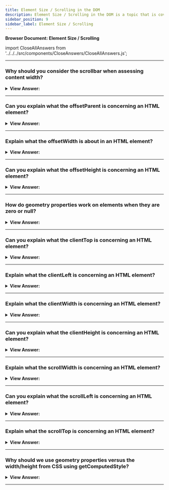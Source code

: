 ```yaml
---
title: Element Size / Scrolling in the DOM
description: Element Size / Scrolling in the DOM is a topic that is covered in this article. - JavaScript Interview Questions & Answers
sidebar_position: 9
sidebar_label: Element Size / Scrolling
---
```


**Browser Document: Element Size / Scrolling**

import CloseAllAnswers from '../../../src/components/CloseAnswers/CloseAllAnswers.js';

<CloseAllAnswers />

---

### Why should you consider the scrollbar when assessing content width?

<details>
  <summary><strong>View Answer:</strong></summary>
  <div>
  <div><strong>Interview Response:</strong> If the scrollbar is 16px wide, then only 300 - 16 = 284px remains, and we should consider it. Some browsers (not all) reserve the space for it by taking it from the content. Our content may look off or overlap if we do not account for the scrollbar width.
    </div><br /><br />

:::note
The width may vary between devices and browsers.
:::

  </div>
</details>

---

### Can you explain what the offsetParent is concerning an HTML element?

<details>
  <summary><strong>View Answer:</strong></summary>
  <div>
  <div><strong>Interview Response:</strong> The HTMLElement.offsetParent read-only property references the element which is the closest (nearest in the containment hierarchy) positioned ancestor element.</div><br />
  <div><strong>Technical Response:</strong> The HTMLElement.offsetParent read-only property references the element that is the closest (nearest in the containment hierarchy) positioned ancestor element. If there is no positioned ancestor element, the nearest ancestor td, th, or table gets returned, or the body if there are no ancestor table elements either. Properties offsetLeft/offsetTop provide x/y coordinates relative to offsetParent upper-left corner. There are several occasions when offsetParent is null including for not shown elements (display:none or not in the document), &#8249;body&#8250; and &#8249;html&#8250;, and elements with `position:fixed`.
  </div><br />
  <div><strong className="codeExample">Code Example:</strong><br /><br />

  <div></div>

```html
<main style="position: relative" id="main">
  <article>
    <div id="example" style="position: absolute; left: 180px; top: 180px">
      ...
    </div>
  </article>
</main>

<script>
  alert(example.offsetParent.id); // main
  alert(example.offsetLeft); // 180 (note: a number, not a string "180px")
  alert(example.offsetTop); // 180
</script>
```

  </div>
  </div>
</details>

---

### Explain what the offsetWidth is about in an HTML element?

<details>
  <summary><strong>View Answer:</strong></summary>
  <div>
  <div><strong>Interview Response:</strong> The HTMLElement.offsetWidth read-only property returns the layout width of an element as an integer.</div><br />
  <div><strong>Technical Response:</strong> The HTMLElement.offsetWidth read-only property returns the layout width of an element as an integer. Typically, offsetWidth gets measured in pixels of the element's CSS width, including any borders, padding, and vertical scrollbars (if rendered). It does not include the width of pseudo-elements such as ::before or ::after. If the element is hidden (for example, by setting style.display on the element or one of its ancestors to "none"), 0 gets returned. offsetWidth and height reflect the total size of the element itself, including the borders.
  </div><br />
  <strong>Syntax: </strong> let intElemOffsetWidth = element.offsetWidth;<br /><br />
  </div>
</details>

---

### Can you explain what the offsetHeight is concerning an HTML element?

<details>
  <summary><strong>View Answer:</strong></summary>
  <div>
  <div><strong>Interview Response:</strong> The HTMLElement.offsetHeight read-only property returns the height of an element, including vertical padding and borders, as an integer.</div><br />
  <div><strong>Technical Response:</strong> The HTMLElement.offsetHeight read-only property returns the height of an element, including vertical padding and borders, as an integer. Typically, offsetHeight gets measured in pixels of the element's CSS height, including any borders, padding, and horizontal scrollbars (if rendered). It does not include the height of pseudo-elements such as, ::before or ::after. The measurement includes total linear content height for the document body object instead of the element's CSS height. Floated elements extending below other linear content get ignored. If the element is hidden (for example, by setting style.display on the element or one of its ancestors to "none"), 0 returns. offsetWidth and height reflect the total size of the element itself, including the borders.
  </div><br />
  <strong>Syntax: </strong> let intElemOffsetHeight = element.offsetHeight;<br /><br />
  </div>
</details>

---

### How do geometry properties work on elements when they are zero or null?

<details>
  <summary><strong>View Answer:</strong></summary>
  <div>
  <div><strong>Interview Response:</strong> Geometry properties are calculated only for displayed elements. If an element (or any of its ancestors) has display:none or isn’t in the document, then all geometry properties are zero (or null for offsetParent).</div><br />
  <div><strong>Technical Response:</strong> Geometry properties only get calculated for visible items. All geometry properties are zero if an element (or any of its predecessors) has display:none or isn't in the document (or null for offsetParent). For example, if we built an element but haven't yet added it to the page, offsetParent is null and offsetWidth, and offsetHeight is 0; or if it (or its predecessor) has display:none. We may determine whether an element gets hidden by examining whether the offsetWidth and offsetHeight are null and returning true in check.
  </div><br />
  <div><strong className="codeExample">Code Example:</strong><br /><br />

  <div></div>

```js
function isHidden(elem) {
  return !elem.offsetWidth && !elem.offsetHeight;
}
```

  </div>
  </div>
</details>

---

### Can you explain what the clientTop is concerning an HTML element?

<details>
  <summary><strong>View Answer:</strong></summary>
  <div>
  <div><strong>Interview Response:</strong> Inside the element, we have the borders, the width of the top border of an element in pixels. It is a read-only, integer property of the element.</div><br />
  <div><strong>Technical Response:</strong> Inside the element, we have the borders, the width of the top border of an element in pixels. It is a read-only, integer property of the element. All that lies between the two locations (offsetTop and client area top) is the element's border. This outcome is because the offsetTop indicates the top of the border (not the margin). At the same time, the client area starts immediately below the border (client area includes padding.) Therefore, the clientTop value will always equal the integer portion of the .getComputedStyle() value for "border-top-width". (Actually might be Math.round(parseFloat()).) For example, if the computed "border-top-width" is zero, then clientTop is zero. These properties are not border width/height, but relative coordinates of the inner side from the outer side.
  </div><br />
  <strong>Syntax: </strong> let top = element.clientTop;<br /><br />
  </div>
</details>

---

### Explain what the clientLeft is concerning an HTML element?

<details>
  <summary><strong>View Answer:</strong></summary>
  <div>
  <div><strong>Interview Response:</strong> The limits are the width of an element's left boundary in pixels contained within the element. It contains the width of the vertical scrollbar if the element's text orientation is right–to–left, and an overflow occurs, resulting in the display of a left vertical scrollbar. ClientLeft does not contain the left margin or padding, and it is a read-only attribute.
    </div><br />
  <strong>Syntax: </strong> let left = element.clientLeft;<br /><br />

:::note
These are not border widths and heights, but relative coordinates of the inner and outer sides. This behavior is apparent when the scrollbar is on the left, and RTL (right to left) languages, such as Hebrew or Arabic. The scrollbar gets pushed to the left as part of their specification.
:::

  </div>
</details>

---

### Explain what the clientWidth is concerning an HTML element?

<details>
  <summary><strong>View Answer:</strong></summary>
  <div>
  <div><strong>Interview Response:</strong> The Element.clientWidth property is zero for inline elements and elements with no CSS; otherwise, it's the inner width of an element in pixels. It includes padding but excludes borders, margins, and vertical scrollbars (if present). When clientWidth is applied to the root element (the &#8249;html&#8250; element), (or on &#8249;body&#8250; if the document is in quirks mode), the width of the viewport (excluding any scrollbar) is returned.
    </div><br />
  <strong>Syntax: </strong> let intElemClientWidth = element.clientWidth;<br /><br />
  </div>
</details>

---

### Can you explain what the clientHeight is concerning an HTML element?

<details>
  <summary><strong>View Answer:</strong></summary>
  <div>
  <div><strong>Interview Response:</strong> The Element.clientHeight read-only property is zero for elements with no CSS or inline layout boxes; otherwise, it's the inner height of an element in pixels. It includes padding but excludes borders, margins, and horizontal scrollbars (if present). clientHeight can be calculated as: CSS height + CSS padding - height of horizontal scrollbar (if present). When clientHeight is applied to the root element (the &#8249;html&#8250; element), (or on &#8249;body&#8250; if the document is in quirks mode), it returns the viewport's height (excluding any scrollbars).
    </div><br />
  <strong>Syntax: </strong> let intElemClientHeight = element.clientHeight;<br /><br />
  </div>
</details>

---

### Explain what the scrollWidth is concerning an HTML element?

<details>
  <summary><strong>View Answer:</strong></summary>
  <div>
  <div><strong>Interview Response:</strong> The Element.scrollWidth read-only property measures the width of an element's content, including content not visible on the screen due to overflow. The scrollWidth value equals the minimum width the element would require to fit all the content in the viewport without using a horizontal scrollbar.
    </div><br />
  <strong>Syntax: </strong> let xScrollWidth = element.scrollWidth<br /><br />

:::note
The width gets measured the same way as clientWidth: it includes the element's padding but not its border, margin, or vertical scrollbar (if present). It can also include the width of pseudo-elements such as ::before or ::after. If the element's content can fit without a need for a horizontal scrollbar, its scrollWidth is equal to clientWidth.
:::

  </div>
</details>

---

### Can you explain what the scrollLeft is concerning an HTML element?

<details>
  <summary><strong>View Answer:</strong></summary>
  <div>
  <div><strong>Interview Response:</strong> The Element.scrollLeft property gets or sets the number of pixels where an element's content scrolls from its left edge. If the element's direction is RTL (right-to-left), then scrollLeft is 0 when the scrollbar is at its rightmost position (at the start of the scrolled content) and then increasingly negative as you scroll towards the end of the content. On systems using display scaling, scrollLeft may give you a decimal value.
    </div><br />
  <strong>Syntax: </strong> let sLeft = element.scrollLeft;<br /><br />
  </div>
</details>

---

### Explain what the scrollTop is concerning an HTML element?

<details>
  <summary><strong>View Answer:</strong></summary>
  <div>
  <div><strong>Interview Response:</strong> The Element.scrollTop property gets or sets the number of pixels where an element's content scrolls vertically. An element's scrollTop value measures the distance from its top to its topmost visible content. When an element's content does not generate a vertical scrollbar, its scrollTop value is 0. When scrollTop gets used on the root element (the &#8249;html&#8250; element), the scrollY of the window returns.
    </div><br />
  <strong>Syntax: </strong> let intElemScrollTop = someElement.scrollTop;<br /><br />
  </div>
</details>

---

### Why should we use geometry properties versus the width/height from CSS using getComputedStyle?

<details>
  <summary><strong>View Answer:</strong></summary>
  <div>
  <div><strong>Interview Response:</strong> First, CSS width/height depends on another property: box-sizing that defines “what is” CSS width and height. A change in box-sizing for CSS purposes may break such JavaScript. Second, CSS width/height may get set to auto. From the CSS standpoint, width:auto is perfectly normal, but we need an exact size in pixels in JavaScript that we can use in calculations. So, in this case, CSS width is useless. And there is one more reason: a scrollbar. Sometimes the code that works fine without a scrollbar becomes buggy because a scrollbar takes the space from the content in some browsers. So, the actual width available for the content is less than the CSS width. And clientWidth/clientHeight take that into account. Another issue is browser inconsistencies with returned values. Some browsers like Firefox do not account for the scrollbar in their calculations for the width of an element.
    </div><br />

:::note
The described difference is only about reading getComputedStyle(...) width from JavaScript. Visually, everything is correct.
:::

  </div>
</details>

---
